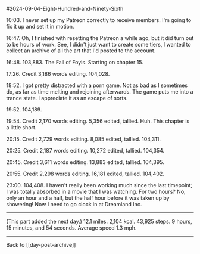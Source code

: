 #2024-09-04-Eight-Hundred-and-Ninety-Sixth

10:03.  I never set up my Patreon correctly to receive members.  I'm going to fix it up and set it in motion.

16:47.  Oh, I finished with resetting the Patreon a while ago, but it did turn out to be hours of work.  See, I didn't just want to create some tiers, I wanted to collect an archive of all the art that I'd posted to the account.

16:48.  103,883.  The Fall of Foyis.  Starting on chapter 15.

17:26.  Credit 3,186 words editing.  104,028.

18:52.  I got pretty distracted with a porn game.  Not as bad as I sometimes do, as far as time melting and rejoining afterwards.  The game puts me into a trance state.  I appreciate it as an escape of sorts.

19:52.  104,189.

19:54.  Credit 2,170 words editing.  5,356 edited, tallied.  Huh.  This chapter is a little short.

20:15.  Credit 2,729 words editing.  8,085 edited, tallied.  104,311.

20:25.  Credit 2,187 words editing.  10,272 edited, tallied.  104,354.

20:45.  Credit 3,611 words editing.  13,883 edited, tallied.  104,395.

20:55.  Credit 2,298 words editing.  16,181 edited, tallied.  104,402.

23:00.  104,408.  I haven't really been working much since the last timepoint; I was totally absorbed in a movie that I was watching.  For two hours?  No, only an hour and a half, but the half hour before it was taken up by showering!  Now I need to go clock in at Dreamland Inc.

---
(This part added the next day.)  12.1 miles.  2,104 kcal.  43,925 steps.  9 hours, 15 minutes, and 54 seconds.  Average speed 1.3 mph.

---
Back to [[day-post-archive]]